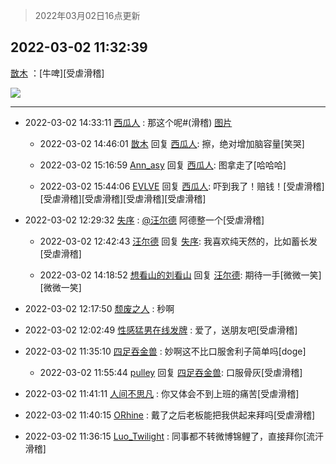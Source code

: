 > 2022年03月02日16点更新
<link rel="stylesheet" href="https://cdn.jsdelivr.net/gh/taotie6/sampleJSON@main/css/photo_show.css">
<meta name="referrer" content="no-referrer" />


 ## 2022-03-02 11:32:39 

 [㪚木](https://www.coolapk.com/feed/33932890?shareKey=YjcwYmRkZDhiY2FiNjIxZWVjNmU~) ：[牛啤][受虐滑稽] 

<div class="album">
<img class="img-item" src="http://image.coolapk.com/feed/2022/0302/11/1081091_94335d4f_1958_9405_987@1080x2207.jpeg" />
</div>

 ------- 

- 2022-03-02 14:33:11 [西瓜人](uid=1704949) : 那这个呢#(滑稽) [图片](http://image.coolapk.com/feed/2022/0302/14/1704949_2790_8156_646@800x800.jpg)

    - 2022-03-02 14:46:01 [㪚木](uid=1081091) 回复 [西瓜人](uid=1704949): 擦，绝对增加脑容量[笑哭] 

    - 2022-03-02 15:16:59 [Ann_asy](uid=4169293) 回复 [西瓜人](uid=1704949): 图拿走了[哈哈哈] 

    - 2022-03-02 15:44:06 [EVLVE](uid=624501) 回复 [西瓜人](uid=1704949): 吓到我了！赔钱！[受虐滑稽][受虐滑稽][受虐滑稽][受虐滑稽][受虐滑稽] 

- 2022-03-02 12:29:32 [失序](uid=1009107) : <a class="feed-link-uname" href="/u/汪尔德">@汪尔德</a> 阿德整一个[受虐滑稽] 

    - 2022-03-02 12:42:43 [汪尔德](uid=1595236) 回复 [失序](uid=1009107): 我喜欢纯天然的，比如蓄长发[受虐滑稽] 

    - 2022-03-02 14:18:52 [想看山的刘看山](uid=1319107) 回复 [汪尔德](uid=1595236): 期待一手[微微一笑][微微一笑] 

- 2022-03-02 12:17:50 [颓废之人](uid=369286) : 秒啊 

- 2022-03-02 12:02:49 [性感猛男在线发牌](uid=3045139) : 爱了，送朋友吧[受虐滑稽] 

- 2022-03-02 11:35:10 [四足吞金兽](uid=2416312) : 妙啊这不比口服舍利子简单吗[doge] 

    - 2022-03-02 11:55:44 [pulley](uid=391132) 回复 [四足吞金兽](uid=2416312): 口服骨灰[受虐滑稽] 

- 2022-03-02 11:41:11 [人间不思凡](uid=2080265) : 你又体会不到上班的痛苦[受虐滑稽] 

- 2022-03-02 11:40:15 [ORhine](uid=3247844) : 戴了之后老板能把我供起来拜吗[受虐滑稽] 

- 2022-03-02 11:36:15 [Luo_Twilight](uid=1172110) : 同事都不转微博锦鲤了，直接拜你[流汗滑稽] 

